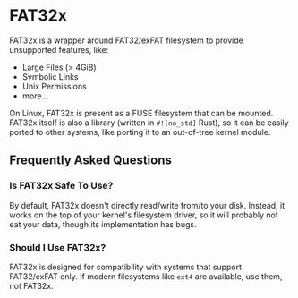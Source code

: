 # FAT32x

FAT32x is a wrapper around FAT32/exFAT filesystem to provide unsupported features, like:

 * Large Files \(> 4GiB\)
 * Symbolic Links
 * Unix Permissions
 * more...

On Linux, FAT32x is present as a FUSE filesystem that can be mounted. FAT32x itself is also a library \(written in `#![no_std]`
Rust\), so it can be easily ported to other systems, like porting it to an out-of-tree kernel module.

## Frequently Asked Questions

### Is FAT32x Safe To Use?
By default, FAT32x doesn't directly read/write from/to your disk. Instead, it works on the top of your kernel's filesystem 
driver, so it will probably not eat your data, though its implementation has bugs.

### Should I Use FAT32x?
FAT32x is designed for compatibility with systems that support FAT32/exFAT only. If modern filesystems like `ext4` are available,
use them, not FAT32x.
